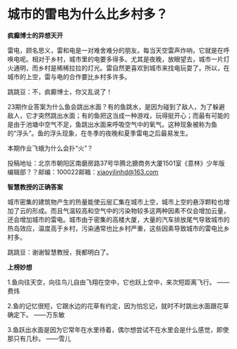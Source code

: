 # 城市的雷电为什么比乡村多？

**疯癫博士的异想天开**

雷电，顾名思义，雷和电是一对难舍难分的朋友。每当天空雷声炸响，它就是在呼唤电呢。相对于乡村，城市里的电要多得多。尤其是夜晚，放眼望去，城市一片灯火通明，而乡村是稀稀拉拉的灯光。雷自然更喜欢到城市来找电玩耍了。所以，在城市的上空，雷与电的合作要比乡村多许多。 

跳跳豆：不，疯癫博士，你又乱说了！ 

23期作业答案为什么鱼会跳出水面？有的鱼跳水，是因为碰到了敌人，为了躲避敌人，它才突然跳出水面；有的鱼把这当成一种游戏，玩得挺开心；而最有可能的是由于池塘中空气不足，鱼跳出水面来呼吸空气中的氧气。这种现象被称为鱼的“浮头”。鱼的浮头现象，在冬季的夜晚和夏季雷电之后最易发生。 

本期作业飞蛾为什么会扑“火”？ 

投稿地址：北京市朝阳区南磨房路37号华腾北搪商务大厦1501室《意林》少年版编辑部？？邮编：100022邮箱：xiaoyilinhd@163.com 

**智慧教授的正确答案**

城市密集的建筑物产生的热量能使云层汇集在城市上空，城市上空的悬浮颗粒也增加了云的形成。而且气温较高和空气中的污染物较多这两种因素不仅会增加云量，还会增加城市的雷电。城市由于密集的高楼大厦，大量的汽车排放尾气导致城市的热岛效应，温度高于乡村，污染通常也比乡村严重，这些因素导致城市的雷电比乡村多。 

跳跳豆：谢谢智慧教授，我都明白了。 

**上榜妙想**

1.鱼向往天空，向往鸟儿自由飞翔在空中，它也跃上空中，来次短距离飞行。 ——费炜 

2.鱼的记忆很短，它跟水边的花草有约定，因为怕忘记，就时不时跳出水面跟花草确定下。 ——万东敏 

3.鱼跃出水面是因为它常年在水里待着，偶尔想尝试不在水里会是什么感觉，即使那只有几秒。 ——雪儿